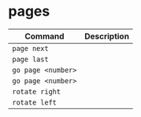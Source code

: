 # pages

| Command                                  | Description                 |
| ---------------------------------------- | --------------------------- |
| `page next`         |                            |
| `page last`         |                            |
| `go page <number>`         |                            |
| `go page <number>`         |                            |
| `rotate right`         |                            |
| `rotate left`         |                            |


